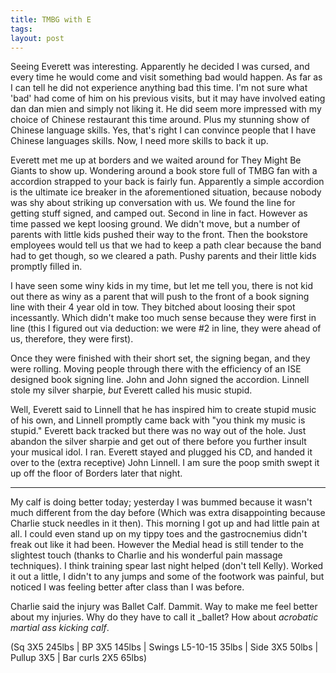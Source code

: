```yaml
---
title: TMBG with E
tags:
layout: post
---
```

Seeing Everett was interesting. Apparently he decided I was cursed, and every time he would come and visit something bad would happen. As far as I can tell he did not experience anything bad this time. I'm not sure what 'bad' had come of him on his previous visits, but it may have involved eating dan dan mien and simply not liking it. He did seem more impressed with my choice of Chinese restaurant this time around. Plus my stunning show of Chinese language skills. Yes, that's right I can convince people that I have Chinese languages skills. Now, I need more skills to back it up.

Everett met me up at borders and we waited around for They Might Be Giants to show up. Wondering around a book store full of TMBG fan with a accordion strapped to your back is fairly fun. Apparently a simple accordion is the ultimate ice breaker in the aforementioned situation, because nobody was shy about striking up conversation with us. We found the line for getting stuff signed, and camped out. Second in line in fact. However as time passed we kept loosing ground. We didn't move, but a number of parents with little kids pushed their way to the front. Then the bookstore employees would tell us that we had to keep a path clear because the band had to get though, so we cleared a path. Pushy parents and their little kids promptly filled in.

I have seen some winy kids in my time, but let me tell you, there is not kid out there as winy as a parent that will push to the front of a book signing line with their 4 year old in tow. They bitched about loosing their spot incessantly. Which didn't make too much sense because they were first in line (this I figured out via deduction: we were #2 in line, they were ahead of us, therefore, they were first).

Once they were finished with their short set, the signing began, and they were rolling. Moving people through there with the efficiency of an ISE designed book signing line. John and John signed the accordion. Linnell stole my silver sharpie, _but_ Everett called his music stupid.

Well, Everett said to Linnell that he has inspired him to create stupid music of his own, and Linnell promptly came back with "you think my music is stupid." Everett back tracked but there was no way out of the hole. Just abandon the silver sharpie and get out of there before you further insult your musical idol. I ran. Everett stayed and plugged his CD, and handed it over to the (extra receptive) John Linnell. I am sure the poop smith swept it up off the floor of Borders later that night.

----

My calf is doing better today; yesterday I was bummed because it wasn't much different from the day before (Which was extra disappointing because Charlie stuck needles in it then). This morning I got up and had little pain at all. I could even stand up on my tippy toes and the gastrocnemius didn't freak out like it had been. However the Medial head is still tender to the slightest touch (thanks to Charlie and his wonderful pain massage techniques). I think training spear last night helped (don't tell Kelly). Worked it out a little, I didn't to any jumps and some of the footwork was painful, but noticed I was feeling better after class than I was before.

Charlie said the injury was Ballet Calf.  Dammit. Way to make me feel better about my injuries.  Why do they have to call it _ballet?  How about _acrobatic martial ass kicking calf_.

(Sq 3X5 245lbs | BP 3X5 145lbs  | Swings L5-10-15 35lbs | Side 3X5 50lbs | Pullup 3X5 | Bar curls 2X5 65lbs)

